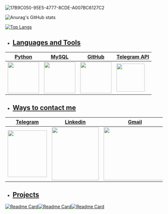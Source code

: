 ![17B9C050-95E5-4777-8CDE-A007BC6127C2](https://user-images.githubusercontent.com/108104864/188578911-1489114a-ef24-43b2-8038-e76420049191.jpeg)


![Anurag's GitHub stats](https://github-readme-stats.vercel.app/api?username=mohammadrezaasan&show_icons=true&theme=dark&hide=contribs,prs)


[![Top Langs](https://github-readme-stats.vercel.app/api/top-langs/?username=mohammadrezaasan&show_icons=true&theme=dark)](https://github.com/anuraghazra/github-readme-stats)<a href="https://t.me/Mohammad_Reza_Asan">

* ## Languages and Tools 
|Python|MySQL|GitHub|Telegram API|
|:------:|--------|-------|-------|
|<img src="https://user-images.githubusercontent.com/108104864/188583510-42c5f499-5562-45ef-a63a-709388c46437.gif" width="100"  height="100"/>|<img src="https://user-images.githubusercontent.com/108104864/188584081-1a109e66-4393-4014-bc94-f8475f0c9552.png" width="100"  height="100"/>|<img src="https://user-images.githubusercontent.com/108104864/188599895-74b0edd4-f3a9-4383-bea1-4242579eb6b3.png" width="100"  height="100"/>|<img src="https://user-images.githubusercontent.com/108104864/219247796-7efa2ced-0fb1-439c-8e74-0c02b89999a7.png" width="90"  height="90"/>|



* ## Ways to contact me  
|Telegram|Linkedin|Gmail|
|:------:|--------|-----|
|<a href="https://t.me/Mohammad_Reza_Asan"><img src="https://user-images.githubusercontent.com/108104864/188545365-69a6b90e-edf3-4b99-95f6-c98f398bc928.gif" width="125"  height="150"/></a>|<img src="https://user-images.githubusercontent.com/108104864/188588988-722fb760-0779-4244-a939-0e8bb2dc45cd.gif" width="150" height="170"/>|<a href="mailto:mohammadrezaasan7@gmail.com"><img src="https://user-images.githubusercontent.com/108104864/188546207-2c0b7123-5120-4bd0-98ce-89e16e8ed03d.gif" width="200" height="170"/></a> </a>|


* ## Projects

[![Readme Card](https://github-readme-stats.vercel.app/api/pin/?username=mohammadrezaasan&show_icons=true&theme=dark&repo=Market-Alert-Bot)](https://github.com/mohammadrezaasan/Market-Alert-Bot)[![Readme Card](https://github-readme-stats.vercel.app/api/pin/?username=mohammadrezaasan&show_icons=true&theme=dark&repo=Calories-info-bot)](https://github.com/mohammadrezaasan/Calories-info-bot)[![Readme Card](https://github-readme-stats.vercel.app/api/pin/?username=mohammadrezaasan&show_icons=true&theme=dark&repo=Weather-Info-Bot)](https://github.com/mohammadrezaasan/Weather-Info-Bot)



